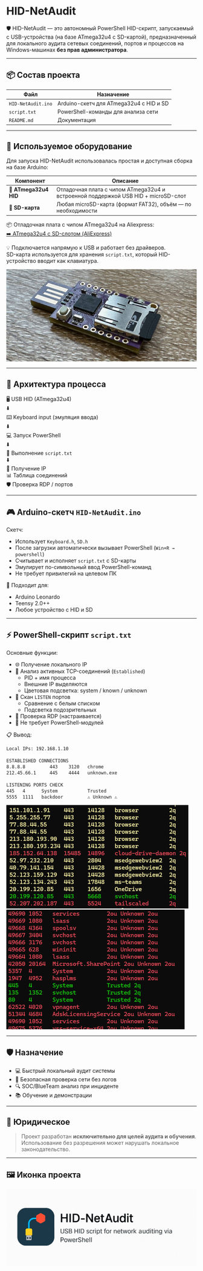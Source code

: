 # HID-NetAudit

🛡️ HID-NetAudit — это автономный PowerShell HID-скрипт, запускаемый с USB-устройства (на базе ATmega32u4 с SD-картой), предназначенный для локального аудита сетевых соединений, портов и процессов на Windows-машинах **без прав администратора**.

---

## 📦 Состав проекта

| Файл           | Назначение                                    |
|----------------|-----------------------------------------------|
| `HID-NetAudit.ino` | Arduino-скетч для ATmega32u4 с HID и SD |
| `script.txt`       | PowerShell-команды для анализа сети       |
| `README.md`        | Документация                             |

---

## 🧰 Используемое оборудование

Для запуска HID-NetAudit использовалась простая и доступная сборка на базе Arduino:

| Компонент             | Описание                                                                              |
|------------------------|---------------------------------------------------------------------------------------|
| 🔌 **ATmega32u4 HID** | Отладочная плата с чипом ATmega32u4 и встроенной поддержкой USB HID + microSD-слот   |
| 💾 **SD-карта**       | Любая microSD-карта (формат FAT32), объём — по необходимости                         |

📦 Отладочная плата с чипом ATmega32u4 на Aliexpress:  
[➡️ ATmega32u4 с SD-слотом (AliExpress)](https://www.aliexpress.com/item/1005007171805928.html?spm=a2g0o.order_list.order_list_main.100.53a61802Hqjcdt)

💡 Подключается напрямую к USB и работает без драйверов.  
SD-карта используется для хранения `script.txt`, который HID-устройство вводит как клавиатура.

![HID-NetAudit Icon](./docs/ATmega32u4.png)

---

## 🧠 Архитектура процесса

🖥 USB HID (ATmega32u4)  
⬇️  
⌨️ Keyboard input (эмуляция ввода)  
⬇️  
💻 Запуск PowerShell  
⬇️  
📄 Выполнение `script.txt`  
⬇️  
📡 Получение IP  
📊 Таблица соединений  
🛡 Проверка RDP / портов

---

## 🎮 Arduino-скетч `HID-NetAudit.ino`

Скетч:

- Использует `Keyboard.h`, `SD.h`
- После загрузки автоматически вызывает PowerShell (`Win+R → powershell`)
- Считывает и исполняет `script.txt` с SD-карты
- Эмулирует по-символьный ввод PowerShell-команд
- Не требует привилегий на целевом ПК

📎 Подходит для:
- Arduino Leonardo
- Teensy 2.0++
- Любое устройство с HID и SD

---

## ⚡ PowerShell-скрипт `script.txt`

Основные функции:

- 🌐 Получение локального IP
- 🔗 Анализ активных TCP-соединений (`Established`)
  - PID + имя процесса
  - Внешние IP выделяются
  - Цветовая подсветка: system / known / unknown
- 🔎 Скан `LISTEN` портов
  - Сравнение с белым списком
  - Подсветка подозрительных
- 🔐 Проверка RDP (настраивается)
- 🧩 Не требует PowerShell-модулей

📋 Вывод:

```plaintext
Local IPs: 192.168.1.10

ESTABLISHED CONNECTIONS
8.8.8.8         443    3120   chrome          
212.45.66.1     445    4444   unknown.exe     

LISTENING PORTS CHECK
445   4      System           Trusted 
5555  1111   backdoor         ⚠ Unknown ⚠

```
![HID-NetAudit Icon](./docs/im1.png)
![HID-NetAudit Icon](./docs/im2.png)

---

## 🛡 Назначение

- 💻 Быстрый локальный аудит системы
- 🔐 Безопасная проверка сети без логов
- 🔍 SOC/BlueTeam анализ при инциденте
- 📚 Обучение и демонстрации

---

## 🚨 Юридическое

> Проект разработан **исключительно для целей аудита и обучения**.  
> Использование без разрешения может нарушать локальное законодательство.

---

## 🖼 Иконка проекта

![HID-NetAudit Icon](./docs/icon.png)
